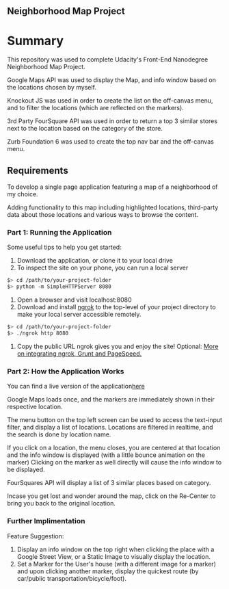 ## Neighborhood Map Project

# Summary

This repository was used to complete Udacity's Front-End Nanodegree Neighborhood Map Project.
 
Google Maps API was used to display the Map, and info window based on the locations chosen by myself.

Knockout JS was used in order to create the list on the off-canvas menu, and to filter the locations (which are reflected on the markers).

3rd Party FourSquare API was used in order to return a top 3 similar stores next to the location based on the category of the store.

Zurb Foundation 6 was used to create the top nav bar and the off-canvas menu.

## Requirements

To develop a single page application featuring a map of a neighborhood of my choice. 

Adding functionality to this map including highlighted locations, third-party data about those locations and various ways to browse the content.

### Part 1: Running the Application


Some useful tips to help you get started:

1. Download the application, or clone it to your local drive
1. To inspect the site on your phone, you can run a local server

  ```bash
  $> cd /path/to/your-project-folder
  $> python -m SimpleHTTPServer 8080
  ```

1. Open a browser and visit localhost:8080
1. Download and install [ngrok](https://ngrok.com/) to the top-level of your project directory to make your local server accessible remotely.

  ``` bash
  $> cd /path/to/your-project-folder
  $> ./ngrok http 8080
  ```

1. Copy the public URL ngrok gives you and enjoy the site! Optional: [More on integrating ngrok, Grunt and PageSpeed.](http://www.jamescryer.com/2014/06/12/grunt-pagespeed-and-ngrok-locally-testing/)

### Part 2: How the Application Works

You can find a live version of the application[here](https://rnaccache.github.io/frontend-nanodegree-neighborhood/)

Google Maps loads once, and the markers are immediately shown in their respective location.

The menu button on the top left screen can be used to access the text-input filter, and display a list of locations.
Locations are filtered in realtime, and the search is done by location name.

If you click on a location, the menu closes, you are centered at that location and the info window is displayed (with a little bounce animation on the marker)
Clicking on the marker as well directly will cause the info window to be displayed.

FourSquares API will display a list of 3 similar places based on category.

Incase you get lost and wonder around the map, click on the Re-Center to bring you back to the original location.

### Further Implimentation

Feature Suggestion:

1. Display an info window on the top right when clicking the place with a Google Street View, or a Static Image to visually display the location.
1. Set a Marker for the User's house (with a different image for a marker) and upon clicking another marker, display the quickest route (by car/public transportation/bicycle/foot).
